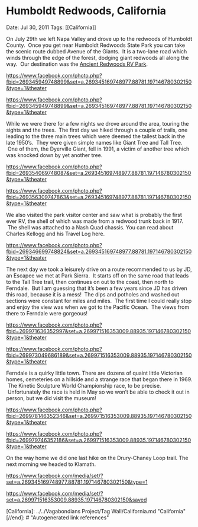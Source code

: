 # Humboldt Redwoods, California

Date: Jul 30, 2011
Tags: [[California]]

On July 29th we left Napa Valley and drove up to the redwoods of Humboldt County.  Once you get near Humboldt Redwoods State Park you can take the scenic route dubbed Avenue of the Giants.  It is a two-lane road which winds through the edge of the forest, dodging giant redwoods all along the way.  Our destination was the [Ancient Redwoods RV Park](https://ancientredwoods.net/).

https://www.facebook.com/photo.php?fbid=269345949748899&set=a.269345169748977.88781.197146780302150&type=1&theater

https://www.facebook.com/photo.php?fbid=269345949748899&set=a.269345169748977.88781.197146780302150&type=1&theater

While we were there for a few nights we drove around the area, touring the sights and the trees.  The first day we hiked through a couple of trails, one leading to the three main trees which were deemed the tallest back in the late 1950’s.  They were given simple names like Giant Tree and Tall Tree.  One of them, the Dyerville Giant, fell in 1991, a victim of another tree which was knocked down by yet another tree.

https://www.facebook.com/photo.php?fbid=269354069748087&set=a.269345169748977.88781.197146780302150&type=1&theater

https://www.facebook.com/photo.php?fbid=269356309747863&set=a.269345169748977.88781.197146780302150&type=1&theater

We also visited the park visitor center and saw what is probably the first ever RV, the shell of which was made from a redwood trunk back in 1917.  The shell was attached to a Nash Quad chassis. You can read about Charles Kellogg and his Travel Log here.

https://www.facebook.com/photo.php?fbid=269346699748824&set=a.269345169748977.88781.197146780302150&type=1&theater

The next day we took a leisurely drive on a route recommended to us by JD, an Escapee we met at Park Sierra.  It starts off on the same road that leads to the Tall Tree trail, then continues on out to the coast, then north to Ferndale.  But I am guessing that it’s been a few years since JD has driven this road, because it is a mess!  The dips and potholes and washed out sections were constant for miles and miles.  The first time I could really stop and enjoy the view was when we got to the Pacific Ocean.  The views from there to Ferndale were gorgeous!

https://www.facebook.com/photo.php?fbid=269971636352997&set=a.269971516353009.88935.197146780302150&type=1&theater

https://www.facebook.com/photo.php?fbid=269973049686189&set=a.269971516353009.88935.197146780302150&type=1&theater

Ferndale is a quirky little town. There are dozens of quaint little Victorian homes, cemeteries on a hillside and a strange race that began there in 1969.  The Kinetic Sculpture World Championship race, to be precise.  Unfortunately the race is held in May so we won’t be able to check it out in person, but we did visit the museum!

https://www.facebook.com/photo.php?fbid=269978146352346&set=a.269971516353009.88935.197146780302150&type=1&theater

https://www.facebook.com/photo.php?fbid=269979746352186&set=a.269971516353009.88935.197146780302150&type=1&theater

On the way home we did one last hike on the Drury-Chaney Loop trail. The next morning we headed to Klamath.

https://www.facebook.com/media/set/?set=a.269345169748977.88781.197146780302150&type=1

https://www.facebook.com/media/set/?set=a.269971516353009.88935.197146780302150&saved

[//begin]: # "Autogenerated link references for markdown compatibility"
[California]: ../../Vagabondians Project/Tag Wall/California.md "California"
[//end]: # "Autogenerated link references"
